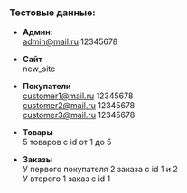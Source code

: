 ### Тестовые данные:

- **Админ**: \
admin@mail.ru 12345678
 
- **Сайт** \
new_site

- **Покупатели** \
customer1@mail.ru 12345678 \
customer2@mail.ru 12345678 \
customer3@mail.ru 12345678

- **Товары** \
5 товаров с id от 1 до 5

- **Заказы** \
У первого покупателя 2 заказа с id 1 и 2 \
У второго 1 заказ с id 1

